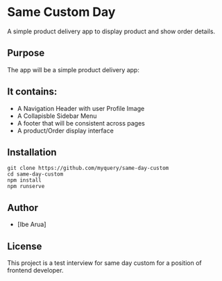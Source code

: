 # Same Custom Day 

A simple product delivery app to display product and show order details. 

## Purpose

The app will be a simple product delivery app:

## It contains:
- A Navigation Header with user Profile Image
- A Collapisble Sidebar Menu
- A footer that will be consistent across pages
- A product/Order display interface


## Installation

```
git clone https://github.com/myquery/same-day-custom
cd same-day-custom
npm install
npm runserve
```

## Author

- [Ibe Arua]

## License

This project is a test interview for same day custom for a position of frontend developer.
